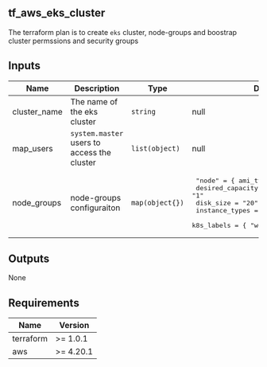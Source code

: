 ## tf_aws_eks_cluster

The terraform plan is to create `eks` cluster, node-groups and boostrap cluster permssions and security groups 


## Inputs

| Name | Description | Type | Default | Required |
|------|-------------|------|---------|:--------:|
| cluster\_name| The name of the eks cluster  | `string` | null | yes |
| map\_users | `system.master` users to access the cluster | `list(object)` | null | yes |
| node\_groups | node-groups configuraiton | `map(object{})` | <pre> "node" = { ami_type = "AL2_x86_64" <br/> desired_capacity = "1"  <br/>  disk_size   = "20"  <br/>  instance_types   = ["m5.xlarge"]  <br/>  k8s_labels = { "workload" = "core" } } </pre> | yes |


## Outputs

None

## Requirements

| Name | Version |
|------|---------|
| terraform | >= 1.0.1 |
| aws | >= 4.20.1 |

